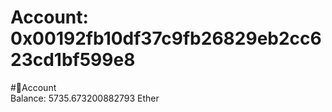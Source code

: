 
Account: 0x00192fb10df37c9fb26829eb2cc623cd1bf599e8
===================================================
  
#📜Account  
Balance: 5735.673200882793 Ether